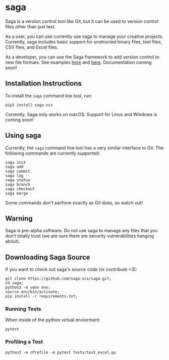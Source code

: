 # saga

Saga is a version control tool like Git, but it can be used to version control files other than just text. 

As a user, you can use currently use saga to manage your creative projects. Currently, saga includes basic support for unstructed binary files, text files, CSV files, and Excel files.

As a developer, you can use the Saga framework to add version control to new file formats. See examples [here](https://github.com/saga-vcs/saga/blob/master/saga/file_types/text_file.py) and [here](https://github.com/saga-vcs/saga/blob/master/saga/file_types/excel_file.py). Documentation coming soon!

## Installation Instructions

To install the `saga` command line tool, run:

~~~~
pip3 install saga-vcs
~~~~

Currently, Saga only works on macOS. Support for Linux and Windows is coming soon!

## Using saga

Currently, the `saga` command line tool has a very similar interface to Git. The following commands are currently supported:

~~~~
saga init
saga add 
saga commit
saga log
saga status
saga branch
saga checkout
saga merge
~~~~

Some commands don't perform exactly as Git does, so watch out! 

## Warning

Saga is pre-alpha software. Do not use saga to manage any files that you don't totally trust (we are sure there are security vulnerabilities hanging about). 

## Downloading Saga Source

If you want to check out saga's source code (or contribute <3):

~~~~
git clone https://github.com/saga-vcs/saga.git;
cd saga;
python3 -m venv env;
source env/bin/activate;
pip install -r requirements.txt;
~~~~

### Running Tests

When inside of the python virtual enviorment:
~~~~
pytest
~~~~

### Profiling a Test

~~~
python3 -m cProfile -m pytest tests/test_excel.py
~~~
